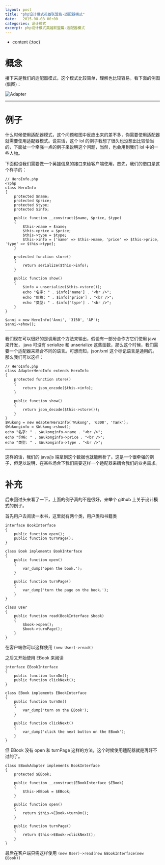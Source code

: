 ```yaml
---
layout: post
title: "php设计模式英雄联盟篇-适配器模式"
date:   2015-08-08 00:00
categories: 设计模式
excerpt: php设计模式英雄联盟篇-适配器模式
---
```


* content
{:toc}

# 概念

接下来是我们的适配器模式，这个模式比较简单，理解也比较容易，看下面的例图(借图)：

![Adapter](http://ww3.sinaimg.cn/mw690/baa3278fgw1exz3sdff7pj20hb0aj75t.jpg)

---

# 例子

什么时候使用适配器模式，这个问题和图中反应出来的差不多，你需要使用适配器就需要使用适配器模式。说实话，这个 lol 的例子我想了很久也没想出比较恰当的，下面扯一个牵强一点的例子来说明这个问题，当然，也会用到我们 lol 中的一些人物。

下面假设我们需要做一个英雄信息的接口来给客户端使用，首先，我们的借口是这个样子的：

    // HeroInfo.php
    <?php
    class HeroInfo
    {
        protected $name;
        protected $price;
        protected $type;
        protected $info;

        public function __construct($name, $price, $type)
        {
            $this->name = $name;
            $this->price = $price;
            $this->type = $type;
            $this->info = ['name' => $this->name, 'price' => $this->price, 'type' => $this->type];
        }

        protected function store()
        {
            return serialize($this->info);
        }

        public function show()
        {
            $info = unserialize($this->store());
            echo "名字: " . $info['name'] . "<br />";
            echo "价格: " . $info['price'] . "<br />";
            echo "类型: " . $info['type'] . "<br />";
        }
    }

    $anni = new HeroInfo('Anni', '3150', 'AP');
    $anni->show();

---

我们现在可以很好的是调用这个方法来输出，假设有一部分合作方它们使用 java 来开发， java 可没有 serialize 和 unserialize 这些函数，那么这个时候，我们需要一个适配器来耦合不同的语言。可想而知，json/xml 这个标记语言是通用的。那么我们可以这样：

    // HeroInfo.php
    class AdapterHeroInfo extends HeroInfo
    {
        protected function store()
        {
            return json_encode($this->info);
        }

        public function show()
        {
            return json_decode($this->store());
        }
    }
    $Wukong = new AdapterHeroInfo('Wukong', '6300', 'Tank');
    $Wukonginfo = $Wukong->show();
    echo "名字: " . $Wukonginfo->name . "<br />";
    echo "价格: " . $Wukonginfo->price . "<br />";
    echo "类型: " . $Wukonginfo->type . "<br />";

---

这样的话，我们的 java/js 端拿到这个数据也就能解析了。这是一个很牵强的例子，但足以说明，在某些场合下我们需要这样一个适配器来耦合我们的业务需求。

# 补充

后来回过头来看了一下，上面的例子真的不是很好，来举个 github 上关于设计模式的例子。

首先用户去阅读一本书，这里就有两个类，用户类和书籍类

    interface BookInterface
    {
        public function open();
        public function turnPage();
    }

    class Book implements BookInterface
    {
        public function open()
        {
            var_dump('open the book.');
        }

        public function turnPage()
        {
            var_dump('turn the page on the book.');
        }
    }

    class User
    {
        public function read(BookInterface $book)
        {
            $book->open();
            $book->turnPage();
        }
    }

在客户端你可以这样使用 `(new User)->read()`

之后又开始使用 EBook 来阅读

    interface EBookInterface
    {
        public function turnOn();
        public function clickNext();
    }

    class EBook implements EBookInterface
    {
        public function turnOn()
        {
            var_dump('turn on the EBook');
        }

        public function clickNext()
        {
            var_dump('click the next button on the EBook');
        }
    }

但 EBook 没有 open 和 turnPage 这样的方法，这个时候使用适配器就是再好不过的了。

    class EBookAdapter implements BookInterface
    {
        protected $EBook;

        public function __construct(EBookInterface $EBook)
        {
            $this->EBook = $EBook;
        }

        public function open()
        {
            return $this->EBook->turnOn();
        }

        public function turnPage()
        {
            return $this->EBook->clickNext();
        }
    }

最后在客户端只需这样使用 `(new User)->read(new EBookInterface(new EBook))`
